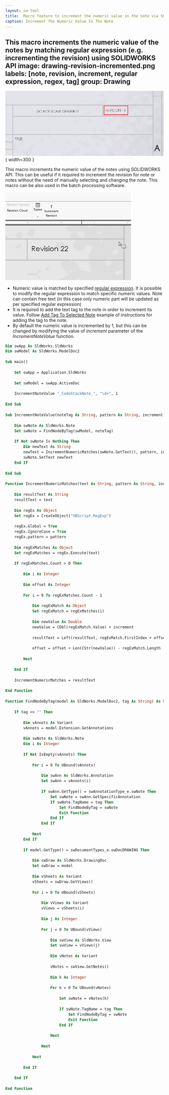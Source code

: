 ```yaml
---
layout: sw-tool
title:  Macro feature to increment the numeric value in the note via SOLIDWORKS API
caption: Increment The Numeric Value In The Note
---
```

 This macro increments the numeric value of the notes by matching regular expression (e.g. incrementing the revision) using SOLIDWORKS API
image: drawing-revision-incremented.png
labels: [note, revision, increment, regular expression, regex, tag]
group: Drawing
---
![Revision number in the title block is incremented](drawing-revision-incremented.png){ width=300 }

This macro increments the numeric value of the notes using SOLIDWORKS API. This can be useful if it required to increment the revision for note or notes without the need of manually selecting and changing the note. This macro can be also used in the batch processing software.

![Revision in title block is incremented by running macro from the macro button](increment-revision-macro.gif)

* Numeric value is matched by specified [regular expression](https://en.wikipedia.org/wiki/Regular_expression). It is possible to modify the regular expression to match specific numeric values. Note can contain free text (in this case only numeric part will be updated as per specified regular expression)
* It is required to add the text tag to the note in order to increment its value. Follow [Add Tag To Selected Note](/docs/codestack/solidworks-api/document/notes/tag-selected-note) example of instructions for adding the tag to the note.
* By default the numeric value is incremented by 1, but this can be changed by modifying the value of *increment* parameter of the *IncrementNoteValue* function.

~~~ vb
Dim swApp As SldWorks.SldWorks
Dim swModel As SldWorks.ModelDoc2

Sub main()

    Set swApp = Application.SldWorks
    
    Set swModel = swApp.ActiveDoc
    
    IncrementNoteValue "_CodeStackNote_", "\d+", 1
    
End Sub

Sub IncrementNoteValue(noteTag As String, pattern As String, increment As Double)
    
    Dim swNote As SldWorks.Note
    Set swNote = FindNodeByTag(swModel, noteTag)
    
    If Not swNote Is Nothing Then
        Dim newText As String
        newText = IncrementNumericMatches(swNote.GetText(), pattern, increment)
        swNote.SetText newText
    End If
    
End Sub

Function IncrementNumericMatches(text As String, pattern As String, increment As Double) As String
    
    Dim resultText As String
    resultText = text
    
    Dim regEx As Object
    Set regEx = CreateObject("VBScript.RegExp")
    
    regEx.Global = True
    regEx.IgnoreCase = True
    regEx.pattern = pattern
    
    Dim regExMatches As Object
    Set regExMatches = regEx.Execute(text)
    
    If regExMatches.Count > 0 Then
        
        Dim i As Integer
        
        Dim offset As Integer
        
        For i = 0 To regExMatches.Count - 1
            
            Dim regExMatch As Object
            Set regExMatch = regExMatches(i)
            
            Dim newValue As Double
            newValue = CDbl(regExMatch.Value) + increment
            
            resultText = Left(resultText, regExMatch.FirstIndex + offset) & newValue & Right(resultText, Len(resultText) - regExMatch.FirstIndex - regExMatch.Length - offset)
            
            offset = offset + Len(CStr(newValue)) - regExMatch.Length
        
        Next
        
    End If
    
    IncrementNumericMatches = resultText

End Function

Function FindNodeByTag(model As SldWorks.ModelDoc2, tag As String) As SldWorks.Note
    
    If tag <> "" Then
        
        Dim vAnnots As Variant
        vAnnots = model.Extension.GetAnnotations
        
        Dim swNote As SldWorks.Note
        Dim i As Integer
        
        If Not IsEmpty(vAnnots) Then
            
            For i = 0 To UBound(vAnnots)
                
                Dim swAnn As SldWorks.Annotation
                Set swAnn = vAnnots(i)
                
                If swAnn.GetType() = swAnnotationType_e.swNote Then
                    Set swNote = swAnn.GetSpecificAnnotation
                    If swNote.TagName = tag Then
                        Set FindNodeByTag = swNote
                        Exit Function
                    End If
                End If
                
            Next
        End If
        
        If model.GetType() = swDocumentTypes_e.swDocDRAWING Then
        
            Dim swDraw As SldWorks.DrawingDoc
            Set swDraw = model
        
            Dim vSheets As Variant
            vSheets = swDraw.GetViews()
            
            For i = 0 To UBound(vSheets)
                
                Dim vViews As Variant
                vViews = vSheets(i)
                
                Dim j As Integer
                
                For j = 0 To UBound(vViews)
                
                    Dim swView As SldWorks.View
                    Set swView = vViews(j)
                
                    Dim vNotes As Variant
                    
                    vNotes = swView.GetNotes()
                    
                    Dim k As Integer
                    
                    For k = 0 To UBound(vNotes)
                        
                        Set swNote = vNotes(k)
                        
                        If swNote.TagName = tag Then
                            Set FindNodeByTag = swNote
                            Exit Function
                        End If
                    
                    Next
                
                Next
                
            Next
            
        End If
        
    End If
    
End Function
~~~


